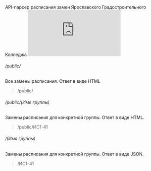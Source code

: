API-парсер расписания замен Ярославского Градостроительного Колледжа ![(ссылка на расписание)](https://ygk.edu.yar.ru/raspisanie.html)

###### /public/
Все замены расписания. Ответ в виде HTML
> /public/

###### /public/(Имя группы)
Замены расписания для конкретной группы. Ответ в виде HTML. 
> /public/ИС1-41

###### /(Имя группы)
Замены расписания для конкретной группы. Ответ в виде JSON. 
> /ИС1-41
